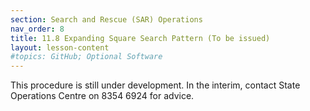 ```yaml
---
section: Search and Rescue (SAR) Operations
nav_order: 8
title: 11.8 Expanding Square Search Pattern (To be issued)
layout: lesson-content
#topics: GitHub; Optional Software
---
```


This procedure is still under development. In the interim, contact State Operations Centre on 8354 6924 for advice.